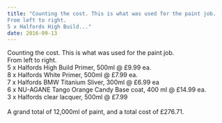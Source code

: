 ```yaml
---
title: "Counting the cost. This is what was used for the paint job.
From left to right.
5 x Halfords High Build..."
date: 2016-09-13 
---
```

Counting the cost. This is what was used for the paint job.<br />From left to right.<br />5 x Halfords High Build Primer, 500ml @ £9.99 ea.<br />8 x Halfords White Primer, 500ml @ £7.99 ea.<br />7 x Halfords BMW Titanium Sliver, 300ml @ £6.99 ea<br />6 x NU-AGANE Tango Orange Candy Base coat, 400 ml @ £14.99 ea.<br />3 x Halfords clear lacquer, 500ml @ £7.99<br /><br />A grand total of 12,000ml of paint, and a total cost of £276.71.<br />﻿